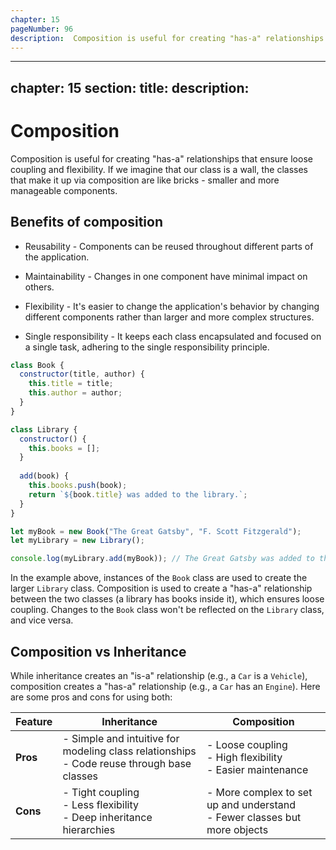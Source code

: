 ```yaml
---
chapter: 15
pageNumber: 96
description:  Composition is useful for creating "has-a" relationships that ensure loose coupling and flexibility. If we imagine that our class is a wall, the classes that make it up via composition are like bricks - smaller and more manageable components.
---
```


---
chapter: 15
section: 
title: 
description: 
---

# Composition

Composition is useful for creating "has-a" relationships that ensure loose coupling and flexibility. If we imagine that our class is a wall, the classes that make it up via composition are like bricks - smaller and more manageable components.

## Benefits of composition

  + Reusability - Components can be reused throughout different parts of the application.

  + Maintainability - Changes in one component have minimal impact on others.

  + Flexibility - It's easier to change the application's behavior by changing different components rather than larger and more complex structures.

  + Single responsibility - It keeps each class encapsulated and focused on a single task, adhering to the single responsibility principle.

```javascript
class Book {
  constructor(title, author) {
    this.title = title;
    this.author = author;
  }
}

class Library {
  constructor() {
    this.books = [];
  }
  
  add(book) {
    this.books.push(book);
    return `${book.title} was added to the library.`;
  }
}

let myBook = new Book("The Great Gatsby", "F. Scott Fitzgerald");
let myLibrary = new Library();

console.log(myLibrary.add(myBook)); // The Great Gatsby was added to the library.
```

In the example above, instances of the `Book` class are used to create the larger `Library` class. Composition is used to create a "has-a" relationship between the two classes (a library has books inside it), which ensures loose coupling. Changes to the `Book` class won't be reflected on the `Library` class,  and vice versa.

## Composition vs Inheritance

While inheritance creates an "is-a" relationship (e.g., a `Car` is a `Vehicle`), composition creates a "has-a" relationship (e.g., a `Car` has an `Engine`). Here are some pros and cons for using both:

| **Feature**          | **Inheritance**                                                                 | **Composition**                                                              |
|----------------------|---------------------------------------------------------------------------------|-------------------------------------------------------------------------------|
| **Pros**             | - Simple and intuitive for modeling class relationships <br> - Code reuse through base classes | - Loose coupling <br> - High flexibility <br> - Easier maintenance           |
| **Cons**             | - Tight coupling <br> - Less flexibility <br> - Deep inheritance hierarchies     | - More complex to set up and understand <br> - Fewer classes but more objects |
